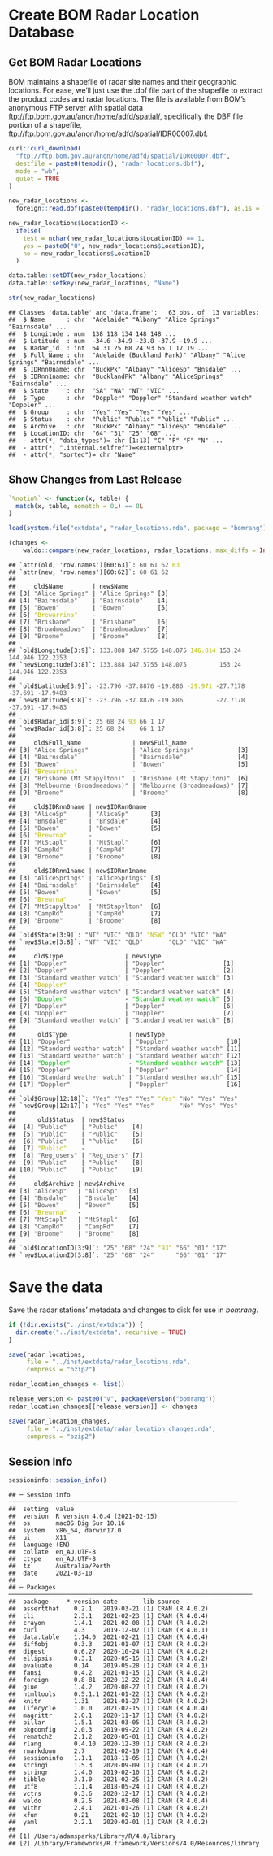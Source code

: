 Create BOM Radar Location Database
================

<STYLE type='text/css' scoped>
PRE.fansi SPAN {padding-top: .25em; padding-bottom: .25em};
</STYLE>

## Get BOM Radar Locations

BOM maintains a shapefile of radar site names and their geographic
locations. For ease, we’ll just use the .dbf file part of the shapefile
to extract the product codes and radar locations. The file is available
from BOM’s anonymous FTP server with spatial data
<ftp://ftp.bom.gov.au/anon/home/adfd/spatial/>, specifically the DBF
file portion of a shapefile,
<ftp://ftp.bom.gov.au/anon/home/adfd/spatial/IDR00007.dbf>.

``` r
curl::curl_download(
  "ftp://ftp.bom.gov.au/anon/home/adfd/spatial/IDR00007.dbf",
  destfile = paste0(tempdir(), "radar_locations.dbf"),
  mode = "wb",
  quiet = TRUE
)

new_radar_locations <-
  foreign::read.dbf(paste0(tempdir(), "radar_locations.dbf"), as.is = TRUE)

new_radar_locations$LocationID <-
  ifelse(
    test = nchar(new_radar_locations$LocationID) == 1,
    yes = paste0("0", new_radar_locations$LocationID),
    no = new_radar_locations$LocationID
  )

data.table::setDT(new_radar_locations)
data.table::setkey(new_radar_locations, "Name")

str(new_radar_locations)
```

    ## Classes 'data.table' and 'data.frame':   63 obs. of  13 variables:
    ##  $ Name      : chr  "Adelaide" "Albany" "Alice Springs" "Bairnsdale" ...
    ##  $ Longitude : num  138 118 134 148 148 ...
    ##  $ Latitude  : num  -34.6 -34.9 -23.8 -37.9 -19.9 ...
    ##  $ Radar_id  : int  64 31 25 68 24 93 66 1 17 19 ...
    ##  $ Full_Name : chr  "Adelaide (Buckland Park)" "Albany" "Alice Springs" "Bairnsdale" ...
    ##  $ IDRnn0name: chr  "BuckPk" "Albany" "AliceSp" "Bnsdale" ...
    ##  $ IDRnn1name: chr  "BucklandPk" "Albany" "AliceSprings" "Bairnsdale" ...
    ##  $ State     : chr  "SA" "WA" "NT" "VIC" ...
    ##  $ Type      : chr  "Doppler" "Doppler" "Standard weather watch" "Doppler" ...
    ##  $ Group     : chr  "Yes" "Yes" "Yes" "Yes" ...
    ##  $ Status    : chr  "Public" "Public" "Public" "Public" ...
    ##  $ Archive   : chr  "BuckPk" "Albany" "AliceSp" "Bnsdale" ...
    ##  $ LocationID: chr  "64" "31" "25" "68" ...
    ##  - attr(*, "data_types")= chr [1:13] "C" "F" "F" "N" ...
    ##  - attr(*, ".internal.selfref")=<externalptr> 
    ##  - attr(*, "sorted")= chr "Name"

## Show Changes from Last Release

``` r
`%notin%` <- function(x, table) {
  match(x, table, nomatch = 0L) == 0L
}

load(system.file("extdata", "radar_locations.rda", package = "bomrang"))

(changes <-
    waldo::compare(new_radar_locations, radar_locations, max_diffs = Inf))
```

<PRE class="fansi fansi-output"><CODE>## `attr(old, 'row.names')[60:63]`: <span style='color: #555555;'>60</span><span> </span><span style='color: #555555;'>61</span><span> </span><span style='color: #555555;'>62</span><span> </span><span style='color: #BBBB00;'>63</span><span>
## `attr(new, 'row.names')[60:62]`: </span><span style='color: #555555;'>60</span><span> </span><span style='color: #555555;'>61</span><span> </span><span style='color: #555555;'>62</span><span>   
## 
##     old$Name        | new$Name           
## [3] </span><span style='color: #555555;'>"Alice Springs"</span><span> | </span><span style='color: #555555;'>"Alice Springs"</span><span> [3]
## [4] </span><span style='color: #555555;'>"Bairnsdale"</span><span>    | </span><span style='color: #555555;'>"Bairnsdale"</span><span>    [4]
## [5] </span><span style='color: #555555;'>"Bowen"</span><span>         | </span><span style='color: #555555;'>"Bowen"</span><span>         [5]
## [6] </span><span style='color: #BBBB00;'>"Brewarrina"</span><span>    -                    
## [7] </span><span style='color: #555555;'>"Brisbane"</span><span>      | </span><span style='color: #555555;'>"Brisbane"</span><span>      [6]
## [8] </span><span style='color: #555555;'>"Broadmeadows"</span><span>  | </span><span style='color: #555555;'>"Broadmeadows"</span><span>  [7]
## [9] </span><span style='color: #555555;'>"Broome"</span><span>        | </span><span style='color: #555555;'>"Broome"</span><span>        [8]
## 
## `old$Longitude[3:9]`: </span><span style='color: #555555;'>133.888</span><span> </span><span style='color: #555555;'>147.5755</span><span> </span><span style='color: #555555;'>148.075</span><span> </span><span style='color: #BBBB00;'>146.814</span><span> </span><span style='color: #555555;'>153.24</span><span> </span><span style='color: #555555;'>144.946</span><span> </span><span style='color: #555555;'>122.2353</span><span>
## `new$Longitude[3:8]`: </span><span style='color: #555555;'>133.888</span><span> </span><span style='color: #555555;'>147.5755</span><span> </span><span style='color: #555555;'>148.075</span><span>         </span><span style='color: #555555;'>153.24</span><span> </span><span style='color: #555555;'>144.946</span><span> </span><span style='color: #555555;'>122.2353</span><span>
## 
## `old$Latitude[3:9]`: </span><span style='color: #555555;'>-23.796</span><span> </span><span style='color: #555555;'>-37.8876</span><span> </span><span style='color: #555555;'>-19.886</span><span> </span><span style='color: #BBBB00;'>-29.971</span><span> </span><span style='color: #555555;'>-27.7178</span><span> </span><span style='color: #555555;'>-37.691</span><span> </span><span style='color: #555555;'>-17.9483</span><span>
## `new$Latitude[3:8]`: </span><span style='color: #555555;'>-23.796</span><span> </span><span style='color: #555555;'>-37.8876</span><span> </span><span style='color: #555555;'>-19.886</span><span>         </span><span style='color: #555555;'>-27.7178</span><span> </span><span style='color: #555555;'>-37.691</span><span> </span><span style='color: #555555;'>-17.9483</span><span>
## 
## `old$Radar_id[3:9]`: </span><span style='color: #555555;'>25</span><span> </span><span style='color: #555555;'>68</span><span> </span><span style='color: #555555;'>24</span><span> </span><span style='color: #BBBB00;'>93</span><span> </span><span style='color: #555555;'>66</span><span> </span><span style='color: #555555;'>1</span><span> </span><span style='color: #555555;'>17</span><span>
## `new$Radar_id[3:8]`: </span><span style='color: #555555;'>25</span><span> </span><span style='color: #555555;'>68</span><span> </span><span style='color: #555555;'>24</span><span>    </span><span style='color: #555555;'>66</span><span> </span><span style='color: #555555;'>1</span><span> </span><span style='color: #555555;'>17</span><span>
## 
##     old$Full_Name              | new$Full_Name                 
## [3] </span><span style='color: #555555;'>"Alice Springs"</span><span>            | </span><span style='color: #555555;'>"Alice Springs"</span><span>            [3]
## [4] </span><span style='color: #555555;'>"Bairnsdale"</span><span>               | </span><span style='color: #555555;'>"Bairnsdale"</span><span>               [4]
## [5] </span><span style='color: #555555;'>"Bowen"</span><span>                    | </span><span style='color: #555555;'>"Bowen"</span><span>                    [5]
## [6] </span><span style='color: #BBBB00;'>"Brewarrina"</span><span>               -                               
## [7] </span><span style='color: #555555;'>"Brisbane (Mt Stapylton)"</span><span>  | </span><span style='color: #555555;'>"Brisbane (Mt Stapylton)"</span><span>  [6]
## [8] </span><span style='color: #555555;'>"Melbourne (Broadmeadows)"</span><span> | </span><span style='color: #555555;'>"Melbourne (Broadmeadows)"</span><span> [7]
## [9] </span><span style='color: #555555;'>"Broome"</span><span>                   | </span><span style='color: #555555;'>"Broome"</span><span>                   [8]
## 
##     old$IDRnn0name | new$IDRnn0name    
## [3] </span><span style='color: #555555;'>"AliceSp"</span><span>      | </span><span style='color: #555555;'>"AliceSp"</span><span>      [3]
## [4] </span><span style='color: #555555;'>"Bnsdale"</span><span>      | </span><span style='color: #555555;'>"Bnsdale"</span><span>      [4]
## [5] </span><span style='color: #555555;'>"Bowen"</span><span>        | </span><span style='color: #555555;'>"Bowen"</span><span>        [5]
## [6] </span><span style='color: #BBBB00;'>"Brewrna"</span><span>      -                   
## [7] </span><span style='color: #555555;'>"MtStapl"</span><span>      | </span><span style='color: #555555;'>"MtStapl"</span><span>      [6]
## [8] </span><span style='color: #555555;'>"CampRd"</span><span>       | </span><span style='color: #555555;'>"CampRd"</span><span>       [7]
## [9] </span><span style='color: #555555;'>"Broome"</span><span>       | </span><span style='color: #555555;'>"Broome"</span><span>       [8]
## 
##     old$IDRnn1name | new$IDRnn1name    
## [3] </span><span style='color: #555555;'>"AliceSprings"</span><span> | </span><span style='color: #555555;'>"AliceSprings"</span><span> [3]
## [4] </span><span style='color: #555555;'>"Bairnsdale"</span><span>   | </span><span style='color: #555555;'>"Bairnsdale"</span><span>   [4]
## [5] </span><span style='color: #555555;'>"Bowen"</span><span>        | </span><span style='color: #555555;'>"Bowen"</span><span>        [5]
## [6] </span><span style='color: #BBBB00;'>"Brewrna"</span><span>      -                   
## [7] </span><span style='color: #555555;'>"MtStapylton"</span><span>  | </span><span style='color: #555555;'>"MtStapylton"</span><span>  [6]
## [8] </span><span style='color: #555555;'>"CampRd"</span><span>       | </span><span style='color: #555555;'>"CampRd"</span><span>       [7]
## [9] </span><span style='color: #555555;'>"Broome"</span><span>       | </span><span style='color: #555555;'>"Broome"</span><span>       [8]
## 
## `old$State[3:9]`: </span><span style='color: #555555;'>"NT"</span><span> </span><span style='color: #555555;'>"VIC"</span><span> </span><span style='color: #555555;'>"QLD"</span><span> </span><span style='color: #BBBB00;'>"NSW"</span><span> </span><span style='color: #555555;'>"QLD"</span><span> </span><span style='color: #555555;'>"VIC"</span><span> </span><span style='color: #555555;'>"WA"</span><span>
## `new$State[3:8]`: </span><span style='color: #555555;'>"NT"</span><span> </span><span style='color: #555555;'>"VIC"</span><span> </span><span style='color: #555555;'>"QLD"</span><span>       </span><span style='color: #555555;'>"QLD"</span><span> </span><span style='color: #555555;'>"VIC"</span><span> </span><span style='color: #555555;'>"WA"</span><span>
## 
##     old$Type                 | new$Type                    
## [1] </span><span style='color: #555555;'>"Doppler"</span><span>                | </span><span style='color: #555555;'>"Doppler"</span><span>                [1]
## [2] </span><span style='color: #555555;'>"Doppler"</span><span>                | </span><span style='color: #555555;'>"Doppler"</span><span>                [2]
## [3] </span><span style='color: #555555;'>"Standard weather watch"</span><span> | </span><span style='color: #555555;'>"Standard weather watch"</span><span> [3]
## [4] </span><span style='color: #BBBB00;'>"Doppler"</span><span>                -                             
## [5] </span><span style='color: #555555;'>"Standard weather watch"</span><span> | </span><span style='color: #555555;'>"Standard weather watch"</span><span> [4]
## [6] </span><span style='color: #00BB00;'>"Doppler"</span><span>                - </span><span style='color: #00BB00;'>"Standard weather watch"</span><span> [5]
## [7] </span><span style='color: #555555;'>"Doppler"</span><span>                | </span><span style='color: #555555;'>"Doppler"</span><span>                [6]
## [8] </span><span style='color: #555555;'>"Doppler"</span><span>                | </span><span style='color: #555555;'>"Doppler"</span><span>                [7]
## [9] </span><span style='color: #555555;'>"Standard weather watch"</span><span> | </span><span style='color: #555555;'>"Standard weather watch"</span><span> [8]
## 
##      old$Type                 | new$Type                     
## [11] </span><span style='color: #555555;'>"Doppler"</span><span>                | </span><span style='color: #555555;'>"Doppler"</span><span>                [10]
## [12] </span><span style='color: #555555;'>"Standard weather watch"</span><span> | </span><span style='color: #555555;'>"Standard weather watch"</span><span> [11]
## [13] </span><span style='color: #555555;'>"Standard weather watch"</span><span> | </span><span style='color: #555555;'>"Standard weather watch"</span><span> [12]
## [14] </span><span style='color: #00BB00;'>"Doppler"</span><span>                - </span><span style='color: #00BB00;'>"Standard weather watch"</span><span> [13]
## [15] </span><span style='color: #555555;'>"Doppler"</span><span>                | </span><span style='color: #555555;'>"Doppler"</span><span>                [14]
## [16] </span><span style='color: #555555;'>"Standard weather watch"</span><span> | </span><span style='color: #555555;'>"Standard weather watch"</span><span> [15]
## [17] </span><span style='color: #555555;'>"Doppler"</span><span>                | </span><span style='color: #555555;'>"Doppler"</span><span>                [16]
## 
## `old$Group[12:18]`: </span><span style='color: #555555;'>"Yes"</span><span> </span><span style='color: #555555;'>"Yes"</span><span> </span><span style='color: #555555;'>"Yes"</span><span> </span><span style='color: #BBBB00;'>"Yes"</span><span> </span><span style='color: #555555;'>"No"</span><span> </span><span style='color: #555555;'>"Yes"</span><span> </span><span style='color: #555555;'>"Yes"</span><span>
## `new$Group[12:17]`: </span><span style='color: #555555;'>"Yes"</span><span> </span><span style='color: #555555;'>"Yes"</span><span> </span><span style='color: #555555;'>"Yes"</span><span>       </span><span style='color: #555555;'>"No"</span><span> </span><span style='color: #555555;'>"Yes"</span><span> </span><span style='color: #555555;'>"Yes"</span><span>
## 
##      old$Status  | new$Status     
##  [4] </span><span style='color: #555555;'>"Public"</span><span>    | </span><span style='color: #555555;'>"Public"</span><span>    [4]
##  [5] </span><span style='color: #555555;'>"Public"</span><span>    | </span><span style='color: #555555;'>"Public"</span><span>    [5]
##  [6] </span><span style='color: #555555;'>"Public"</span><span>    | </span><span style='color: #555555;'>"Public"</span><span>    [6]
##  [7] </span><span style='color: #BBBB00;'>"Public"</span><span>    -                
##  [8] </span><span style='color: #555555;'>"Reg_users"</span><span> | </span><span style='color: #555555;'>"Reg_users"</span><span> [7]
##  [9] </span><span style='color: #555555;'>"Public"</span><span>    | </span><span style='color: #555555;'>"Public"</span><span>    [8]
## [10] </span><span style='color: #555555;'>"Public"</span><span>    | </span><span style='color: #555555;'>"Public"</span><span>    [9]
## 
##     old$Archive | new$Archive    
## [3] </span><span style='color: #555555;'>"AliceSp"</span><span>   | </span><span style='color: #555555;'>"AliceSp"</span><span>   [3]
## [4] </span><span style='color: #555555;'>"Bnsdale"</span><span>   | </span><span style='color: #555555;'>"Bnsdale"</span><span>   [4]
## [5] </span><span style='color: #555555;'>"Bowen"</span><span>     | </span><span style='color: #555555;'>"Bowen"</span><span>     [5]
## [6] </span><span style='color: #BBBB00;'>"Brewrna"</span><span>   -                
## [7] </span><span style='color: #555555;'>"MtStapl"</span><span>   | </span><span style='color: #555555;'>"MtStapl"</span><span>   [6]
## [8] </span><span style='color: #555555;'>"CampRd"</span><span>    | </span><span style='color: #555555;'>"CampRd"</span><span>    [7]
## [9] </span><span style='color: #555555;'>"Broome"</span><span>    | </span><span style='color: #555555;'>"Broome"</span><span>    [8]
## 
## `old$LocationID[3:9]`: </span><span style='color: #555555;'>"25"</span><span> </span><span style='color: #555555;'>"68"</span><span> </span><span style='color: #555555;'>"24"</span><span> </span><span style='color: #BBBB00;'>"93"</span><span> </span><span style='color: #555555;'>"66"</span><span> </span><span style='color: #555555;'>"01"</span><span> </span><span style='color: #555555;'>"17"</span><span>
## `new$LocationID[3:8]`: </span><span style='color: #555555;'>"25"</span><span> </span><span style='color: #555555;'>"68"</span><span> </span><span style='color: #555555;'>"24"</span><span>      </span><span style='color: #555555;'>"66"</span><span> </span><span style='color: #555555;'>"01"</span><span> </span><span style='color: #555555;'>"17"</span><span>
</span></CODE></PRE>

# Save the data

Save the radar stations’ metadata and changes to disk for use in
*bomrang*.

``` r
if (!dir.exists("../inst/extdata")) {
  dir.create("../inst/extdata", recursive = TRUE)
}

save(radar_locations,
     file = "../inst/extdata/radar_locations.rda",
     compress = "bzip2")

radar_location_changes <- list()

release_version <- paste0("v", packageVersion("bomrang"))
radar_location_changes[[release_version]] <- changes

save(radar_location_changes,
     file = "../inst/extdata/radar_location_changes.rda",
     compress = "bzip2")
```

## Session Info

``` r
sessioninfo::session_info()
```

    ## ─ Session info ───────────────────────────────────────────────────────────────
    ##  setting  value                       
    ##  version  R version 4.0.4 (2021-02-15)
    ##  os       macOS Big Sur 10.16         
    ##  system   x86_64, darwin17.0          
    ##  ui       X11                         
    ##  language (EN)                        
    ##  collate  en_AU.UTF-8                 
    ##  ctype    en_AU.UTF-8                 
    ##  tz       Australia/Perth             
    ##  date     2021-03-10                  
    ## 
    ## ─ Packages ───────────────────────────────────────────────────────────────────
    ##  package     * version date       lib source        
    ##  assertthat    0.2.1   2019-03-21 [1] CRAN (R 4.0.2)
    ##  cli           2.3.1   2021-02-23 [1] CRAN (R 4.0.4)
    ##  crayon        1.4.1   2021-02-08 [1] CRAN (R 4.0.2)
    ##  curl          4.3     2019-12-02 [1] CRAN (R 4.0.1)
    ##  data.table    1.14.0  2021-02-21 [1] CRAN (R 4.0.4)
    ##  diffobj       0.3.3   2021-01-07 [1] CRAN (R 4.0.2)
    ##  digest        0.6.27  2020-10-24 [1] CRAN (R 4.0.2)
    ##  ellipsis      0.3.1   2020-05-15 [1] CRAN (R 4.0.2)
    ##  evaluate      0.14    2019-05-28 [1] CRAN (R 4.0.1)
    ##  fansi         0.4.2   2021-01-15 [1] CRAN (R 4.0.2)
    ##  foreign       0.8-81  2020-12-22 [2] CRAN (R 4.0.4)
    ##  glue          1.4.2   2020-08-27 [1] CRAN (R 4.0.2)
    ##  htmltools     0.5.1.1 2021-01-22 [1] CRAN (R 4.0.2)
    ##  knitr         1.31    2021-01-27 [1] CRAN (R 4.0.2)
    ##  lifecycle     1.0.0   2021-02-15 [1] CRAN (R 4.0.4)
    ##  magrittr      2.0.1   2020-11-17 [1] CRAN (R 4.0.2)
    ##  pillar        1.5.1   2021-03-05 [1] CRAN (R 4.0.2)
    ##  pkgconfig     2.0.3   2019-09-22 [1] CRAN (R 4.0.2)
    ##  rematch2      2.1.2   2020-05-01 [1] CRAN (R 4.0.2)
    ##  rlang         0.4.10  2020-12-30 [1] CRAN (R 4.0.2)
    ##  rmarkdown     2.7     2021-02-19 [1] CRAN (R 4.0.4)
    ##  sessioninfo   1.1.1   2018-11-05 [1] CRAN (R 4.0.2)
    ##  stringi       1.5.3   2020-09-09 [1] CRAN (R 4.0.2)
    ##  stringr       1.4.0   2019-02-10 [1] CRAN (R 4.0.2)
    ##  tibble        3.1.0   2021-02-25 [1] CRAN (R 4.0.2)
    ##  utf8          1.1.4   2018-05-24 [1] CRAN (R 4.0.2)
    ##  vctrs         0.3.6   2020-12-17 [1] CRAN (R 4.0.2)
    ##  waldo         0.2.5   2021-03-08 [1] CRAN (R 4.0.4)
    ##  withr         2.4.1   2021-01-26 [1] CRAN (R 4.0.2)
    ##  xfun          0.21    2021-02-10 [1] CRAN (R 4.0.2)
    ##  yaml          2.2.1   2020-02-01 [1] CRAN (R 4.0.2)
    ## 
    ## [1] /Users/adamsparks/Library/R/4.0/library
    ## [2] /Library/Frameworks/R.framework/Versions/4.0/Resources/library
